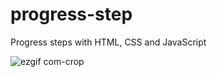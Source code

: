 # progress-step
Progress steps with HTML, CSS and JavaScript


![ezgif com-crop](https://github.com/jgongala/progress-step/assets/65823190/2f56eddd-8507-45c4-a8e8-273d76aac10e)
